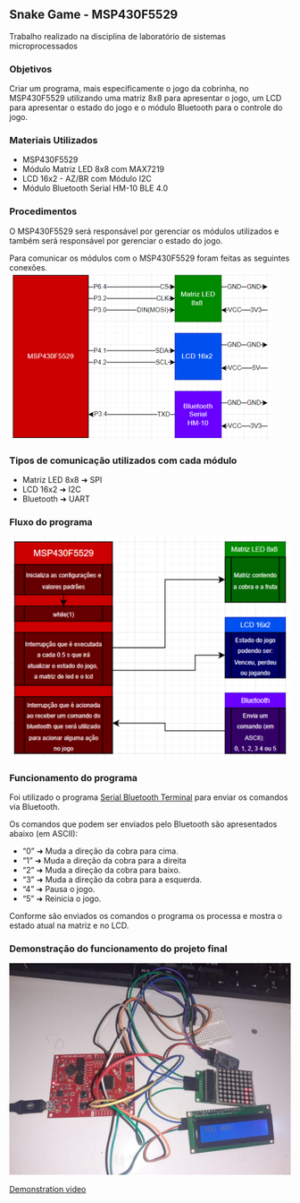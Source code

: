 ## Snake Game - MSP430F5529

Trabalho realizado na disciplina de laboratório de sistemas microprocessados

### Objetivos
Criar um programa, mais especificamente o jogo da cobrinha, no MSP430F5529 utilizando uma
matriz 8x8 para apresentar o jogo, um LCD para apresentar o estado do jogo e o módulo
Bluetooth para o controle do jogo.

### Materiais Utilizados
- MSP430F5529
- Módulo Matriz LED 8x8 com MAX7219
- LCD 16x2 - AZ/BR com Módulo I2C
- Módulo Bluetooth Serial HM-10 BLE 4.0

### Procedimentos
O MSP430F5529 será responsável por gerenciar os módulos utilizados e também será
responsável por gerenciar o estado do jogo.

Para comunicar os módulos com o MSP430F5529 foram feitas as seguintes conexões.
![Program connections](https://github.com/fernandodealcantara/snake_game_msp430/blob/main/docs/connections.png "Program connections")

### Tipos de comunicação utilizados com cada módulo
- Matriz LED 8x8 ➜ SPI
- LCD 16x2 ➜ I2C
- Bluetooth ➜ UART

### Fluxo do programa
![Program flow](https://github.com/fernandodealcantara/snake_game_msp430/blob/main/docs/program_flow.png "Program flow")

### Funcionamento do programa

Foi utilizado o programa [Serial Bluetooth Terminal](https://play.google.com/store/apps/details?id=de.kai_morich.serial_bluetooth_terminal) para enviar os comandos via Bluetooth.

Os comandos que podem ser enviados pelo Bluetooth são apresentados abaixo (em ASCII):
- “0” ➜ Muda a direção da cobra para cima.
- “1” ➜ Muda a direção da cobra para a direita
- “2” ➜ Muda a direção da cobra para baixo.
- “3” ➜ Muda a direção da cobra para a esquerda.
- “4” ➜ Pausa o jogo.
- “5” ➜ Reinicia o jogo.

Conforme são enviados os comandos o programa os processa e mostra o estado atual na
matriz e no LCD.

### Demonstração do funcionamento do projeto final
![MSP and modules](https://github.com/fernandodealcantara/snake_game_msp430/blob/main/docs/msp_and_modules.png "MSP and modules")

[Demonstration video](https://youtu.be/OHURgy6J5Q8)



